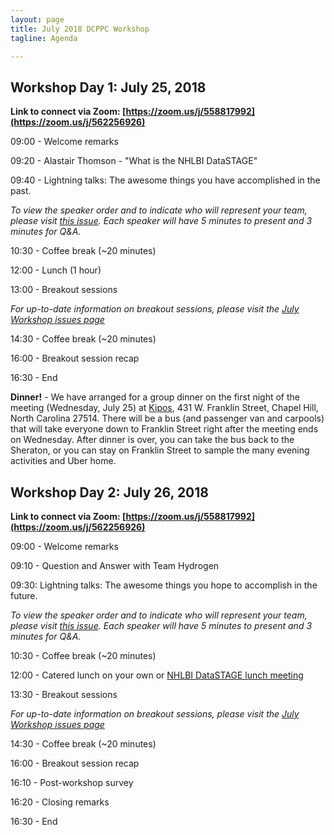 ```yaml
---
layout: page
title: July 2018 DCPPC Workshop 
tagline: Agenda

---
```


## Workshop Day 1: July 25, 2018

**Link to connect via Zoom: [https://zoom.us/j/558817992](https://zoom.us/j/562256926)**

09:00 - Welcome remarks
 
09:20 - Alastair Thomson - "What is the NHLBI DataSTAGE"

09:40 - Lightning talks: The awesome things you have accomplished in the past.

_To view the speaker order and to indicate who will represent your team, please visit [this issue](https://github.com/dcppc/2018-july-workshop/issues/). Each speaker will have 5 minutes to present and 3 minutes for Q&A._
   
10:30 - Coffee break (~20 minutes)
 
12:00 - Lunch (1 hour)         

13:00 - Breakout sessions

_For up-to-date information on breakout sessions, please visit the [July Workshop issues page](https://github.com/dcppc/2018-july-workshop/issues)_

14:30 - Coffee break (~20 minutes)

16:00 - Breakout session recap 
 
16:30 - End

**Dinner!** - We have arranged for a group dinner on the first night of the meeting (Wednesday, July 25) at [Kipos](http://kiposchapelhill.com/), 431 W. Franklin Street, Chapel Hill, North Carolina 27514. There will be a bus (and passenger van and carpools) that will take everyone down to Franklin Street right after the meeting ends on Wednesday. After dinner is over, you can take the bus back to the Sheraton, or you can stay on Franklin Street to sample the many evening activities and Uber home. 


## Workshop Day 2:  July 26, 2018

**Link to connect via Zoom: [https://zoom.us/j/558817992](https://zoom.us/j/562256926)**


09:00 - Welcome remarks

09:10 - Question and Answer with Team Hydrogen
 
09:30: Lightning talks: The awesome things you  hope to accomplish in the future.

_To view the speaker order and to indicate who will represent your team, please visit [this issue](https://github.com/dcppc/2018-july-workshop/issues/). Each speaker will have 5 minutes to present and 3 minutes for Q&A._

10:30 - Coffee break (~20 minutes)
 
12:00 - Catered lunch on your own or [NHLBI DataSTAGE lunch meeting](https://github.com/dcppc/2018-july-workshop/issues/9)       

13:30 - Breakout sessions

_For up-to-date information on breakout sessions, please visit the [July Workshop issues page](https://github.com/dcppc/2018-july-workshop/issues)_

14:30 - Coffee break (~20 minutes)

16:00 - Breakout session recap 

16:10 - Post-workshop survey
 
16:20 - Closing remarks

16:30 - End
 
